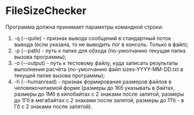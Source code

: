 # FileSizeChecker

Программа должна принимает параметры командной строки:
1. -q (--quite) - признак вывода сообщений в стандартный поток вывода (если указана, то не выводить лог в консоль. Только в файл);
2. -p (--path) - путь к папке для обхода (по-умолчанию текущая папка вызова программы);
3. -o (--output) - путь к тестовому файлу, куда записать результаты выполнения расчёта (по-умолчанию файл sizes-YYYY-MM-DD.txt в текущей папке вызова программы);
4. -h (--humanread) - признак формирования размеров файлов в человекочитаемой форме (размеры до 1Кб указывать в байтах, размеры до 1Мб в килобайтах с 2 знаками после запятой, размеры до 1Гб в мегабайтах с 2 знаками после запятой, размеры до 1Тб - в Гб с 2 знаками после запятой).
